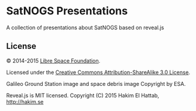 # SatNOGS Presentations

A collection of presentations about SatNOGS based on reveal.js

## License

&copy; 2014-2015 [Libre Space Foundation](http://librespacefoundation.org).

Licensed under the [Creative Commons Attribution-ShareAlike 3.0 License](LICENSE).

Galileo Ground Station image and space debris image Copyright by ESA.

Reveal.js is MIT licensed. Copyright (C) 2015 Hakim El Hattab, http://hakim.se
